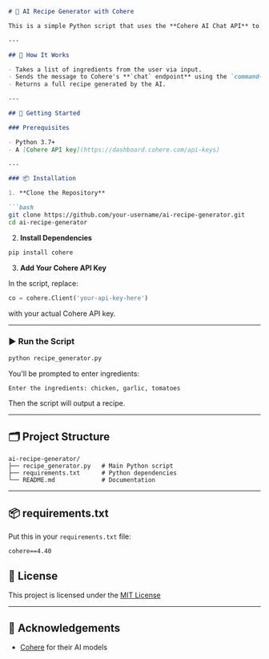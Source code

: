 

````markdown
# 🍲 AI Recipe Generator with Cohere

This is a simple Python script that uses the **Cohere AI Chat API** to generate recipes based on ingredients you provide. Just run the script, input ingredients like `"chicken, garlic, tomatoes"`, and get a complete recipe in seconds!

---

## 🔧 How It Works

- Takes a list of ingredients from the user via input.
- Sends the message to Cohere's **`chat` endpoint** using the `command-r-plus` model.
- Returns a full recipe generated by the AI.

---

## 🚀 Getting Started

### Prerequisites

- Python 3.7+
- A [Cohere API key](https://dashboard.cohere.com/api-keys)

---

### 📦 Installation

1. **Clone the Repository**

```bash
git clone https://github.com/your-username/ai-recipe-generator.git
cd ai-recipe-generator
````

2. **Install Dependencies**

```bash
pip install cohere
```

3. **Add Your Cohere API Key**

In the script, replace:

```python
co = cohere.Client('your-api-key-here')
```

with your actual Cohere API key.

---

### ▶️ Run the Script

```bash
python recipe_generator.py
```

You'll be prompted to enter ingredients:

```
Enter the ingredients: chicken, garlic, tomatoes
```

Then the script will output a recipe.

---

## 🗂 Project Structure

```
ai-recipe-generator/
├── recipe_generator.py   # Main Python script
├── requirements.txt      # Python dependencies
└── README.md             # Documentation
```

---

## 📦 requirements.txt

Put this in your `requirements.txt` file:

```
cohere==4.40
```


## 📝 License

This project is licensed under the [MIT License](LICENSE)

---

## 🙏 Acknowledgements

* [Cohere](https://cohere.com/) for their AI models

